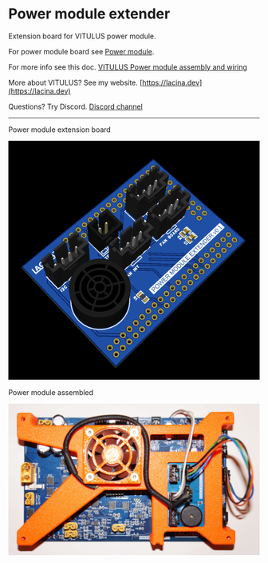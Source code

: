 # Power module extender

 Extension board for VITULUS power module.

 For power module board see [Power module](https://github.com/lacina-dev/power_module).
 
 For more info see this doc. 
 [VITULUS Power module assembly and wiring](https://docs.google.com/document/d/1gbUeb38EpmrZyLzsyhS_GtbKjz4Z-vhWeXakbzIWZlc/edit?usp=sharing)

 More about VITULUS? See my website.
 [https://lacina.dev](https://lacina.dev)

 Questions? Try Discord.
 [Discord channel](https://discord.gg/YqeNV5hEVN)

----------


Power module extension board

![Power module extension](pwrModExt3D.png)


Power module assembled

![Power module assembled](DSC03553.JPG)